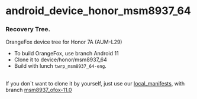 # android_device_honor_msm8937_64
### Recovery Tree.

OrangeFox device tree for Honor 7A (AUM-L29)
- To build OrangeFox, use branch Android 11
- Clone it to device/honor/msm8937_64
- Build with lunch `twrp_msm8937_64-eng`.
<br/>
If you don`t want to clone it by yourself, just use our <a href="https://github.com/Honor-MSM8937/local_manifests/">local_manifests</a>, with branch <a href="https://github.com/Honor-MSM8937/local_manifests/tree/msm8937_ofox-11.0">msm8937_ofox-11.0</a>
